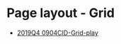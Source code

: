 # Page layout - Grid

* [2019Q4 0904CID-Grid-play](./../../code_examples/2019Q4/0904CID-Grid-play/README.md)